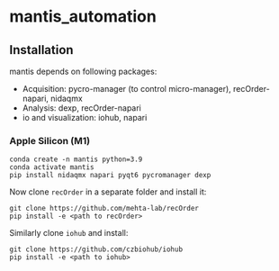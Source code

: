 # mantis_automation

## Installation

mantis depends on following packages:

* Acquisition: pycro-manager (to control micro-manager), recOrder-napari, nidaqmx
* Analysis: dexp, recOrder-napari
* io and visualization: iohub, napari

### Apple Silicon (M1)

```shell
conda create -n mantis python=3.9
conda activate mantis
pip install nidaqmx napari pyqt6 pycromanager dexp
```

Now clone `recOrder` in a separate folder and install it:

```shell
git clone https://github.com/mehta-lab/recOrder
pip install -e <path to recOrder>
```

Similarly clone `iohub` and install:

```shell
git clone https://github.com/czbiohub/iohub
pip install -e <path to iohub>
```
